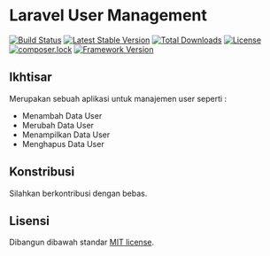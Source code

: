 # Laravel User Management

[![Build Status](https://travis-ci.org/yudiandela/laravel-user-management.svg?branch=master)](https://travis-ci.org/yudiandela/laravel-user-management)
[![Latest Stable Version](https://poser.pugx.org/yudiandela/laravel-user-management/v/stable)](https://packagist.org/packages/yudiandela/laravel-user-management)
[![Total Downloads](https://poser.pugx.org/yudiandela/laravel-user-management/downloads)](https://packagist.org/packages/yudiandela/laravel-user-management)
[![License](https://poser.pugx.org/yudiandela/laravel-user-management/license)](https://packagist.org/packages/yudiandela/laravel-user-management)
[![composer.lock](https://poser.pugx.org/yudiandela/laravel-user-management/composerlock)](https://packagist.org/packages/yudiandela/laravel-user-management)
[![Framework Version](https://img.shields.io/badge/Laravel-%5E5.7-orange.svg)](https://packagist.org/packages/yudiandela/laravel-user-management)

## Ikhtisar

Merupakan sebuah aplikasi untuk manajemen user seperti :

* Menambah Data User
* Merubah Data User
* Menampilkan Data User
* Menghapus Data User

## Konstribusi

Silahkan berkontribusi dengan bebas.

## Lisensi

Dibangun dibawah standar [MIT license](https://opensource.org/licenses/MIT).
